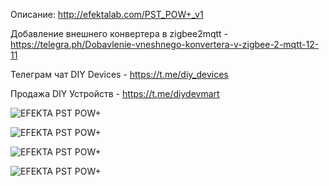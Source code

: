 Описание: http://efektalab.com/PST_POW+_v1

Добавление внешнего конвертера в zigbee2mqtt - https://telegra.ph/Dobavlenie-vneshnego-konvertera-v-zigbee-2-mqtt-12-11

Телеграм чат DIY Devices - https://t.me/diy_devices

Продажа DIY Устройств - https://t.me/diydevmart

![EFEKTA PST POW+](https://raw.githubusercontent.com/smartboxchannel/EFEKTA-PST-POW-PLUS-v1/refs/heads/main/Images223.png)

![EFEKTA PST POW+](https://raw.githubusercontent.com/smartboxchannel/EFEKTA-PST-POW-PLUS-v1/refs/heads/main/Images/222.png)

![EFEKTA PST POW+](https://raw.githubusercontent.com/smartboxchannel/EFEKTA-PST-POW-PLUS-v1/refs/heads/main/Images/003.png)

![EFEKTA PST POW+](https://raw.githubusercontent.com/smartboxchannel/EFEKTA-PST-POW-PLUS-v1/refs/heads/main/Images/005.png)

